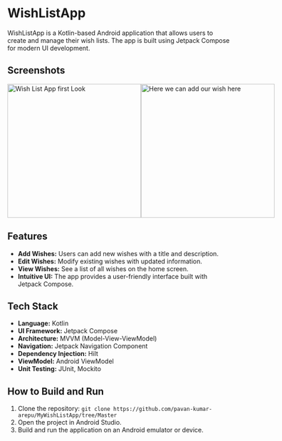# WishListApp

WishListApp is a Kotlin-based Android application that allows users to create and manage their wish lists. The app is built using Jetpack Compose for modern UI development.

## Screenshots

<div style="display: flex; justify-content: space-between;">

  <img src="https://github.com/pavan-kumar-arepu/MyWishListApp/assets/13812858/6e95d38f-cb9d-4fc2-af42-dbcdf8a951d5" alt="Wish List App first Look" width="300"/>
  <!-- It's all about a wish list, we can see our wish here -->

  <img src="https://github.com/pavan-kumar-arepu/MyWishListApp/assets/13812858/e17080d1-bd24-49ba-8b59-8c3d97587fcc" alt="Here we can add our wish here" width="300"/>
  <!-- Here we can add our wishes -->

</div>

## Features

- **Add Wishes:** Users can add new wishes with a title and description.
- **Edit Wishes:** Modify existing wishes with updated information.
- **View Wishes:** See a list of all wishes on the home screen.
- **Intuitive UI:** The app provides a user-friendly interface built with Jetpack Compose.

## Tech Stack

- **Language:** Kotlin
- **UI Framework:** Jetpack Compose
- **Architecture:** MVVM (Model-View-ViewModel)
- **Navigation:** Jetpack Navigation Component
- **Dependency Injection:** Hilt
- **ViewModel:** Android ViewModel
- **Unit Testing:** JUnit, Mockito

## How to Build and Run

1. Clone the repository: `git clone https://github.com/pavan-kumar-arepu/MyWishListApp/tree/Master`
2. Open the project in Android Studio.
3. Build and run the application on an Android emulator or device.
